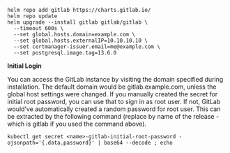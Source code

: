 ```
helm repo add gitlab https://charts.gitlab.io/
helm repo update
helm upgrade --install gitlab gitlab/gitlab \
  --timeout 600s \
  --set global.hosts.domain=example.com \
  --set global.hosts.externalIP=10.10.10.10 \
  --set certmanager-issuer.email=me@example.com \
  --set postgresql.image.tag=13.6.0
  ```
  
  **Initial Login**

You can access the GitLab instance by visiting the domain specified during installation. The default domain would be gitlab.example.com, unless the global host settings were changed. If you manually created the secret for initial root password, you can use that to sign in as root user. If not, GitLab would’ve automatically created a random password for root user. This can be extracted by the following command (replace <name> by name of the release - which is gitlab if you used the command above).
  
  `kubectl get secret <name>-gitlab-initial-root-password -ojsonpath='{.data.password}' | base64 --decode ; echo`
